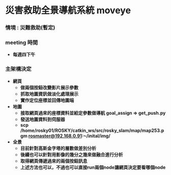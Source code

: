 # 災害救助全景導航系統 moveye

### 情境 : 災難救助(暫定)

### meeting 時間
* **每週四下午**
  
### 主架構決定
* **網頁**
  * **做兩個按鈕改變影片展示參數**
  * **抓取地圖資訊做淡化處理展示**
  * **實作定位座標並回傳地圖端**
* **地圖**
  * **接取網頁過來的座標資料並給定參數做導航 goal_assign => get_push.py**
  * **發送地圖資料到伺服器**
  * **scp /home/rosky01/ROSKY/catkin_ws/src/rosky_slam/map/map253.pgm  rosmaster@192.168.0.91:~/inital/img/**
* **全景**
  * **目前針對高斯金字塔的層數做差別分析**   
  * **後續也可以針對用影像的幾分之幾來做融合進行分析**
  * **取得網頁傳遞過來的兩個按鈕訊息**
  * **上述方法也可以，不過也可以直接run兩個node讓網頁決定要看哪個node**

